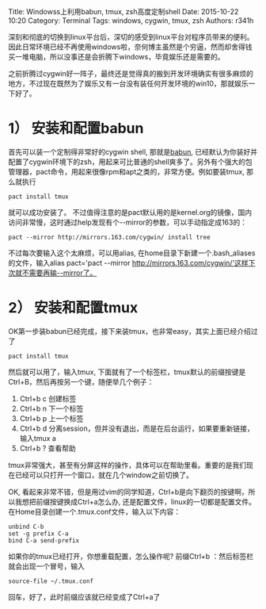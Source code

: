 Title: Windowss上利用babun, tmux, zsh高度定制shell
Date: 2015-10-22 10:20
Category: Terminal
Tags: windows, cygwin, tmux, zsh
Authors: r341h

深刻和彻底的切换到linux平台后，深切的感受到linux平台对程序员带来的便利。因此日常环境已经不再使用windows啦，奈何博主虽然是个穷逼，然而却舍得钱买一堆电脑，所以没事还是会折腾下windows，毕竟娱乐还是需要的。

之前折腾过cygwin好一阵子，最终还是觉得真的搬到开发环境确实有很多麻烦的地方，不过现在既然为了娱乐又有一台没有装任何开发环境的win10，那就娱乐一下好了。

# 1） 安装和配置babun

首先可以装一个定制得非常好的cygwin shell, 那就是[babun](http://babun.github.io/), 已经默认为你装好并配置了cygwin环境下的zsh，用起来可比普通的shell爽多了。另外有个强大的包管理器，pact命令，用起来很像rpm和apt之类的，非常方便。例如要装tmux, 那么就执行

	pact install tmux

就可以成功安装了。
不过值得注意的是pact默认用的是kernel.org的镜像，国内访问非常慢，这时通过help发现有个--mirror的参数，可以手动指定成163的：

	pact --mirror http://mirrors.163.com/cygwin/ install tree

不过每次要输入这个太麻烦，可以用alias, 在home目录下新建一个.bash_aliases的文件，输入alias pact='pact --mirror http://mirrors.163.com/cygwin/'这样下次就不需要再输--mirror了。

# 2） 安装和配置tmux

OK第一步装babun已经完成，接下来装tmux，也非常easy，其实上面已经介绍过了

	pact install tmux

然后就可以用了，输入tmux, 下面就有了一个标签栏，tmux默认的前缀按键是Ctrl+B，然后再按另一个键，随便举几个例子：

1. Ctrl+b c 创建标签
2. Ctrl+b n 下一个标签
3. Ctrl+b p 上一个标签
4. Ctrl+b d 分离session，但并没有退出，而是在后台运行，如果要重新链接，输入tmux a
5. Ctrl+b ? 查看帮助

tmux非常强大，甚至有分屏这样的操作，具体可以在帮助里看。重要的是我们现在已经可以只打开一个窗口，就在几个window之前切换了。

OK, 看起来非常不错，但是用过vim的同学知道，Ctrl+b是向下翻页的按键啊，所以我想把前缀按键换成Ctrl+a怎么办, 还是配置文件，linux的一切都是配置文件。
在Home目录创建一个.tmux.conf文件，输入以下内容：

	unbind C-b
	set -g prefix C-a
	bind C-a send-prefix

如果你的tmux已经打开，你想重载配置，怎么操作呢? 前缀Ctrl+b ：然后标签栏就会出现一个冒号，输入

	source-file ~/.tmux.conf

回车，好了，此时前缀应该就已经变成了Ctrl+a了
